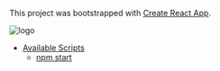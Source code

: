 This project was bootstrapped with [Create React App](https://github.com/facebookincubator/create-react-app).

![logo]

[logo]: https://github.com/oshri/react-web-demo/blob/master/splash.gif 


- [Available Scripts](#available-scripts)
  - [npm start](#npm-start)

